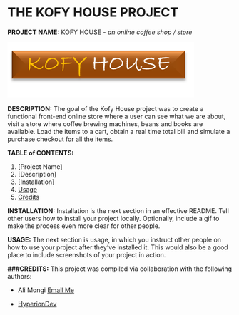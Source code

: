 # THE KOFY HOUSE PROJECT

**PROJECT NAME:** 
KOFY HOUSE - *an online coffee shop / store*

![logo](https://github.com/alialfa/online-store__kofy-house/blob/master/images/khlogo.png "Logo")

**DESCRIPTION:** 
The goal of the Kofy House project was to create a functional front-end online store where a user can see what we are about, visit a store where coffee brewing machines, beans and books are available. Load the items to a cart, obtain a real time total bill and simulate a purchase checkout for all the items.  

**TABLE of CONTENTS:** 
1. [Project Name]
2. [Description]
3. [Installation]
4. [Usage](#usage)
5. [Credits](#CREDITS)

**INSTALLATION:** Installation is the next section in an effective README. Tell other users how to install your project locally. Optionally, include a gif to make the process even more clear for other people.

**USAGE:** The next section is usage, in which you instruct other people on how to use your project after they’ve installed it. This would also be a good place to include screenshots of your project in action.

**###CREDITS:** This project was compiled via collaboration with the following authors: 
- Ali Mongi [Email Me](mailto:alphan.mongi@gmail.com)
* [HyperionDev](https://www.hyperiondev.com/) 
